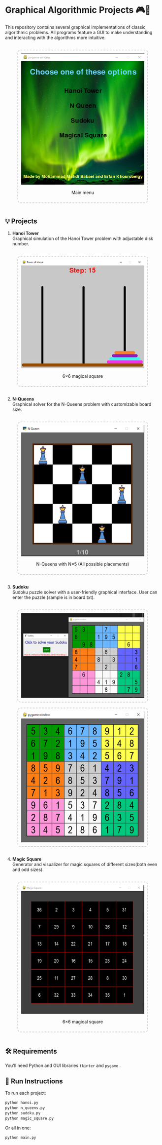 # Graphical Algorithmic Projects 🎮🧠

This repository contains several graphical implementations of classic algorithmic problems. All programs feature a GUI to make understanding and interacting with the algorithms more intuitive.

<br>
<div align="center" style="border: 2px dashed #ccc; border-radius: 10px; padding: 10px; width: fit-content; margin: auto;">
  <img src="/images/image.png" alt="alt text" width="400"/>
  <p>Main menu</p>
</div>

<br>

## 💡 Projects

1. **Hanoi Tower**  
   Graphical simulation of the Hanoi Tower problem with adjustable disk number.
<br><br>
<div align="center" style="border: 2px dashed #ccc; border-radius: 10px; padding: 10px; width: fit-content; margin: auto;">
  <img src="/images/image-2.png" alt="alt text" width="400"/>
  <p>6×6 magical square</p>
</div>
<br>

2. **N-Queens**  
   Graphical solver for the N-Queens problem with customizable board size.
<br>
<div align="center" style="border: 2px dashed #ccc; border-radius: 10px; padding: 10px; width: fit-content; margin: auto;">
  <img src="/images/image-3.png" alt="alt text" width="400"/>
  <p>N-Queens with N=5 (All possible placements)</p>
</div>

<br>

3. **Sudoku**  
   Sudoku puzzle solver with a user-friendly graphical interface. User can enter the puzzle (sample is in board.txt).

<br>
<div align="center" style="border: 2px dashed #ccc; border-radius: 10px; padding: 10px; width: fit-content; margin: auto;">
  <img src="/images/image-4.png" alt="alt text" width="400"/>
</div>
<br>

<div align="center" style="border: 2px dashed #ccc; border-radius: 10px; padding: 10px; width: fit-content; margin: auto;">
  <img src="/images/image-5.png" alt="alt text" width="400"/>
</div>
<br>

4. **Magic Square**  
   Generator and visualizer for magic squares of different sizes(both even and odd sizes).

<br>

<div align="center" style="border: 2px dashed #ccc; border-radius: 10px; padding: 10px; width: fit-content; margin: auto;">
  <img src="/images/image-6.png" alt="alt text" width="400"/>
  <p>6×6 magical square</p>
</div>

<br>


## 🛠 Requirements

You'll need Python and GUI libraries  `tkinter` and `pygame` .

## 🚀 Run Instructions

To run each project:

```bash
python hanoi.py
python n_queens.py
python sudoku.py
python magic_square.py
```

Or all in one:
```bash
python main.py
```
